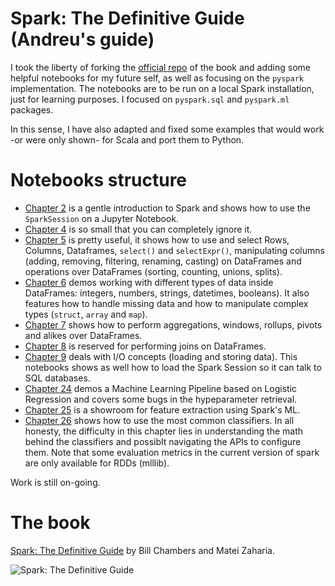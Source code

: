 # Spark: The Definitive Guide (Andreu's guide)

I took the liberty of forking the [official repo](https://github.com/databricks/Spark-The-Definitive-Guide) of the book and adding some helpful notebooks for my future self, as well as focusing on the `pyspark` implementation. The notebooks are to be run on a local Spark installation, just for learning purposes.
I focused on `pyspark.sql` and `pyspark.ml` packages.

In this sense, I have also adapted and fixed some examples that would work -or were only shown- for Scala and port them to Python.

# Notebooks structure

- [Chapter 2](https://github.com/drublackberry/Spark-The-Definitive-Guide/blob/master/notebook/Chapter2.ipynb) is a gentle introduction to Spark and shows how to use the `SparkSession` on a Jupyter Notebook.
- [Chapter 4](https://github.com/drublackberry/Spark-The-Definitive-Guide/blob/master/notebook/Chapter4.ipynb) is so small that you can completely ignore it.
- [Chapter 5](https://github.com/drublackberry/Spark-The-Definitive-Guide/blob/master/notebook/Chapter5.ipynb) is pretty useful, it shows how to use and select Rows, Columns, Dataframes, `select()` and `selectExpr()`, manipulating columns (adding, removing, filtering, renaming, casting) on DataFrames and operations over DataFrames (sorting, counting, unions, splits).
- [Chapter 6](https://github.com/drublackberry/Spark-The-Definitive-Guide/blob/master/notebook/Chapter6.ipynb) demos working with different types of data inside DataFrames: integers, numbers, strings, datetimes, booleans). It also features how to handle missing data and how to manipulate complex types (`struct`, `array` and `map`).
- [Chapter 7](https://github.com/drublackberry/Spark-The-Definitive-Guide/blob/master/notebook/Chapter7.ipynb) shows how to perform aggregations, windows, rollups, pivots and alikes over DataFrames.
- [Chapter 8](https://github.com/drublackberry/Spark-The-Definitive-Guide/blob/master/notebook/Chapter8.ipynb) is reserved for performing joins on DataFrames.
- [Chapter 9](https://github.com/drublackberry/Spark-The-Definitive-Guide/blob/master/notebook/Chapter9.ipynb) deals with I/O concepts (loading and storing data). This notebooks shows as well how to load the Spark Session so it can talk to SQL databases.
- [Chapter 24](https://github.com/drublackberry/Spark-The-Definitive-Guide/blob/master/notebook/Chapter24.ipynb) demos a Machine Learning Pipeline based on Logistic Regression and covers some bugs in the hypeparameter retrieval.
- [Chapter 25](https://github.com/drublackberry/Spark-The-Definitive-Guide/blob/master/notebook/Chapter25.ipynb) is a showroom for feature extraction using Spark's ML.
- [Chapter 26](https://github.com/drublackberry/Spark-The-Definitive-Guide/blob/master/notebook/Chapter26.ipynb) shows how to use the most common classifiers. In all honesty, the difficulty in this chapter lies in understanding the math behind the classifiers and possiblt navigating the APIs to configure them. Note that some evaluation metrics in the current version of spark are only available for RDDs (mlllib).

Work is still on-going.

# The book

[Spark: The Definitive Guide](http://shop.oreilly.com/product/0636920034957.do) by Bill Chambers and Matei Zaharia. 

![Spark: The Definitive Guide](https://images-na.ssl-images-amazon.com/images/I/51z7TzI-Y3L._SX379_BO1,204,203,200_.jpg)